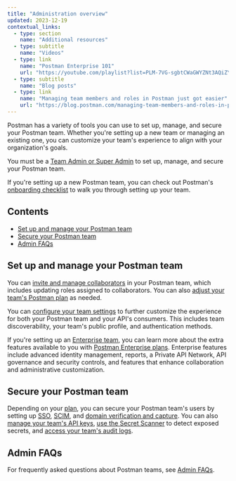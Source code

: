 ```yaml
---
title: "Administration overview"
updated: 2023-12-19
contextual_links:
  - type: section
    name: "Additional resources"
  - type: subtitle
    name: "Videos"
  - type: link
    name: "Postman Enterprise 101"
    url: "https://youtube.com/playlist?list=PLM-7VG-sgbtCWaGWYZNt3AQiZYRbyXQJ6&si=XWuJIdZFJmMNip5y"
  - type: subtitle
    name: "Blog posts"
  - type: link
    name: "Managing team members and roles in Postman just got easier"
    url: "https://blog.postman.com/managing-team-members-and-roles-in-postman-just-got-easier/"
---
```


Postman has a variety of tools you can use to set up, manage, and secure your Postman team. Whether you're setting up a new team or managing an existing one, you can customize your team's experience to align with your organization's goals.

You must be a [Team Admin or Super Admin](/docs/collaborating-in-postman/roles-and-permissions/#team-roles) to set up, manage, and secure your Postman team.

If you're setting up a new Postman team, you can check out Postman's [onboarding checklist](/docs/administration/onboarding-checklist/) to walk you through setting up your team.

## Contents

* [Set up and manage your Postman team](#set-up-and-manage-your-postman-team)
* [Secure your Postman team](#secure-your-postman-team)
* [Admin FAQs](#admin-faqs)

## Set up and manage your Postman team

You can [invite and manage collaborators](/docs/administration/managing-your-team/managing-your-team/#managing-team-members) in your Postman team, which includes updating roles assigned to collaborators. You can also [adjust your team's Postman plan](/docs/administration/managing-your-team/managing-your-team/#managing-your-teams-postman-plan) as needed.

You can [configure your team settings](/docs/administration/managing-your-team/team-settings/) to further customize the experience for both your Postman team and your API's consumers. This includes team discoverability, your team's public profile, and authentication methods.

If you're setting up an [Enterprise team](https://www.postman.com/pricing), you can learn more about the extra features available to you with [Postman Enterprise plans](/docs/administration/enterprise/about-postman-enterprise/). Enterprise features include advanced identity management, reports, a Private API Network, API governance and security controls, and features that enhance collaboration and administrative customization.

## Secure your Postman team

Depending on your [plan](https://www.postman.com/pricing), you can secure your Postman team's users by setting up [SSO](/docs/administration/sso/intro-sso/), [SCIM](/docs/administration/scim-provisioning/scim-provisioning-overview/), and [domain verification and capture](/docs/administration/domain-verification-and-capture/domain-capture-overview/). You can also [manage your team's API keys](/docs/administration/managing-your-team/managing-api-keys/), [use the Secret Scanner](/docs/administration/managing-your-team/secret-scanner/) to detect exposed secrets, and [access your team's audit logs](/docs/administration/managing-your-team/audit-logs/).

## Admin FAQs

For frequently asked questions about Postman teams, see [Admin FAQs](/docs/administration/admin-faqs/).
